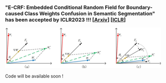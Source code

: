 ### "E-CRF: Embedded Conditional Random Field for Boundary-caused Class Weights Confusion in Semantic Segmentation" has been accepted by ICLR2023 !!!  [[Arxiv](https://arxiv.org/abs/2112.07106)] [[ICLR](https://openreview.net/forum?id=g1GnnCI1OrC)]


![E-CRF](https://github.com/JiePKU/E-CRF/blob/master/img/gradient.JPG "E-CRF") 

Code will be available soon ! 
